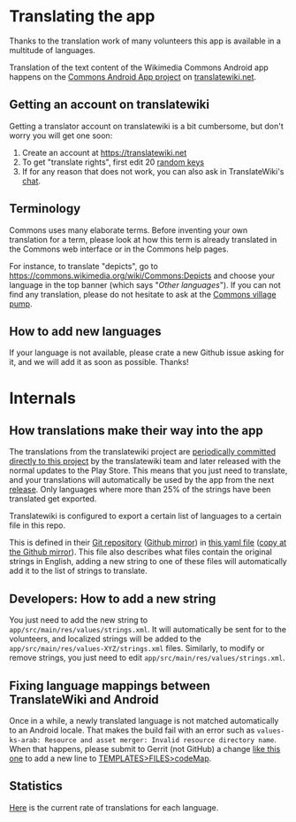 # Translating the app

Thanks to the translation work of many volunteers this app is available in a multitude of languages.

Translation of the text content of the Wikimedia Commons Android app happens on the [Commons Android App project](https://translatewiki.net/w/i.php?title=Special:Translate&group=commons-android) on [translatewiki.net](https://translatewiki.net). 

## Getting an account on translatewiki

Getting a translator account on translatewiki is a bit cumbersome, but don't worry you will get one soon:

1. Create an account at https://translatewiki.net
2. To get "translate rights", first edit 20 [random keys](https://translatewiki.net/wiki/Special:TranslationStash?)
3. If for any reason that does not work, you can also ask in TranslateWiki's [chat](https://translatewiki.net/wiki/Special:WebChat).

## Terminology

Commons uses many elaborate terms. Before inventing your own translation for a term, please look at how this term is already translated in the Commons web interface or in the Commons help pages.

For instance, to translate "depicts", go to https://commons.wikimedia.org/wiki/Commons:Depicts and choose your language in the top banner (which says "_Other languages_"). If you can not find any translation, please do not hesitate to ask at the [Commons village pump](https://commons.wikimedia.org/wiki/Commons:Village_pump).

## How to add new languages
If your language is not available, please crate a new Github issue asking for it, and we will add it as soon as possible. Thanks!

# Internals

## How translations make their way into the app
The translations from the translatewiki project are [periodically committed directly to this project](https://github.com/commons-app/apps-android-commons/commits/master?author=translatewiki) by the translatewiki team and later released with the normal updates to the Play Store. This means that you just need to translate, and your translations will automatically be used by the app from the next [release](https://github.com/commons-app/apps-android-commons/releases). Only languages where more than 25% of the strings have been translated get exported.

Translatewiki is configured to export a certain list of languages to a certain file in this repo. 

This is defined in their [Git repository](https://phabricator.wikimedia.org/diffusion/GTWN/repository/master/) ([Github mirror](https://github.com/wikimedia/translatewiki/)) in [this yaml file](https://phabricator.wikimedia.org/diffusion/GTWN/browse/master/groups/Wikimedia/CommonsAndroid.yaml) ([copy at the Github mirror](https://github.com/wikimedia/translatewiki/blob/master/groups/Wikimedia/CommonsAndroid.yaml)). This file also describes what files contain the original strings in English, adding a new string to one of these files will automatically add it to the list of strings to translate.

## Developers: How to add a new string

You just need to add the new string to `app/src/main/res/values/strings.xml`.
It will automatically be sent for to the volunteers, and localized strings will be added to the `app/src/main/res/values-XYZ/strings.xml` files.
Similarly, to modify or remove strings, you just need to edit `app/src/main/res/values/strings.xml`.

## Fixing language mappings between TranslateWiki and Android

Once in a while, a newly translated language is not matched automatically to an Android locale. That makes the build fail with an error such as `values-ks-arab: Resource and asset merger: Invalid resource directory name`. When that happens, please submit to Gerrit (not GitHub) a change [like this one](https://gerrit.wikimedia.org/r/c/translatewiki/+/826587) to add a new line to [TEMPLATES>FILES>codeMap](https://phabricator.wikimedia.org/diffusion/GTWN/browse/master/groups/Wikimedia/CommonsAndroid.yaml$15).

## Statistics

[Here](https://translatewiki.net/w/i.php?title=Special%3AMessageGroupStats&x=D&group=commons-android&suppressempty=1) is the current rate of translations for each language.
